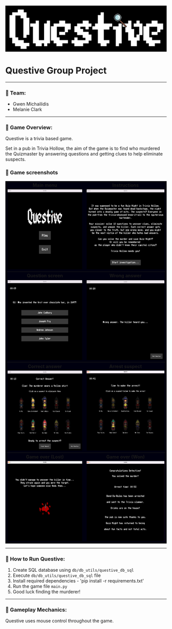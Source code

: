 ![questive_logo_black_bg.png](assets/images/readme_imgs/questive_logo_black_bg.png)

# **Questive Group Project**

***
### 🔎  Team:

+ Gwen Michailidis
+ Melanie Clark

***

### 🔎  Game Overview:

Questive is a trivia based game.

Set in a pub in Trivia Hollow, the aim of the game is to find who murdered the Quizmaster by answering questions and
getting clues to help eliminate suspects.

### 🔎  Game screenshots

<table bgcolor="#00000F">
    <tbody>
        <tr>	
            <th>Main menu</th>
            <th>Instructions</th></tr>
        <tr>         
            <td><img src="assets/images/readme_imgs/questive_main_menu.png" alt="Questive Main menu" width="400" height="250"></td>
            <td><img src="assets/images/readme_imgs/instructions.png" alt="Questive Instructions" width="400" height="250"></td></tr>
        <tr>	
            <th>Question screen</th>
            <th>Wrong answer</th></tr>
        <tr>         
            <td><img src="assets/images/readme_imgs/question_screen.png" alt="Question screen" width="400" height="250"></td>
            <td><img src="assets/images/readme_imgs/wrong_answer.png" alt="Wrong answer" width="400" height="250"></td></tr>
        <tr>
            <th>Correct answer</th>
            <th>Arrest suspect</th></tr>            
        <tr>
            <td><img src="assets/images/readme_imgs/correct_answer_eliminate.png" alt="Correct answer screen" width="400" height="250"></td>
            <td><img src="assets/images/readme_imgs/arrest_suspect.png" alt="Arrest Suspect Screen" width="400" height="250"></td></tr>
        <tr>
            <th>Game over (Lost)</th>
            <th>Game over (Won)</th></tr>            
        <tr>
            <td><img src="assets/images/readme_imgs/game_lost.png" alt="Game over (Lost)" width="400" height="250"></td>
            <td><img src="assets/images/readme_imgs/game_won.png" alt="Game over (won)" width="400" height="250"></td></tr>
</tbody></table>


***
### 🔎  How to Run Questive:

1. Create SQL database using `db/db_utils/questive_db_sql`
2. Execute `db/db_utils/questive_db_sql` file
3. Install required dependencies - 'pip install -r requirements.txt'
4. Run the game file `main.py`
5. Good luck finding the murderer!

***
### 🔎  Gameplay Mechanics:
Questive uses mouse control throughout the game.

